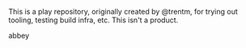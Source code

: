 This is a play repository, originally created by @trentm, for trying out
tooling, testing build infra, etc. This isn't a product.

abbey
